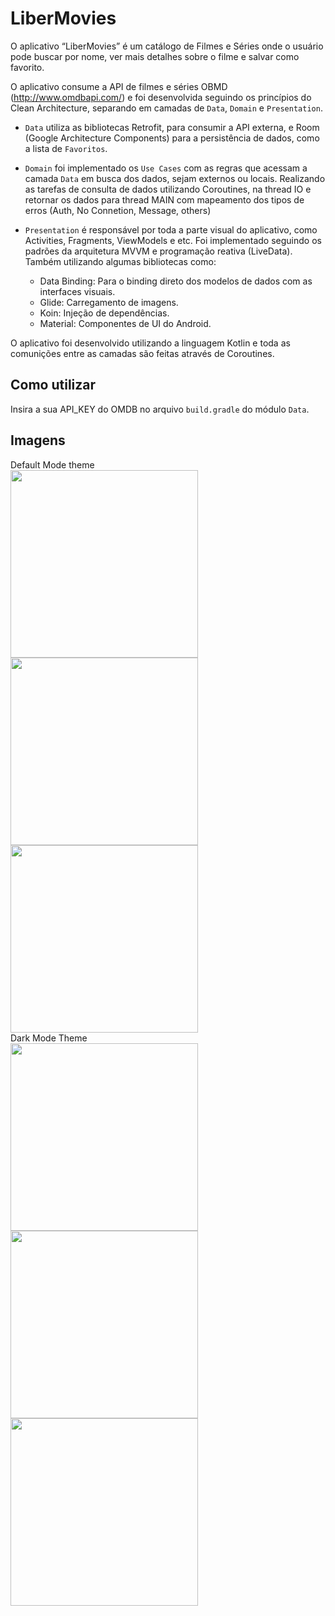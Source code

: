 # LiberMovies

O aplicativo “LiberMovies” é um catálogo de Filmes e Séries onde o usuário pode buscar por nome, ver mais detalhes sobre o filme e salvar como favorito.

O aplicativo consume a API de filmes e séries OBMD (http://www.omdbapi.com/) e foi desenvolvida seguindo os princípios do Clean Architecture, separando em camadas de `Data`, `Domain` e `Presentation`.

- `Data` utiliza as bibliotecas Retrofit, para consumir a API externa, e Room (Google Architecture Components) para a persistência de dados, como a lista de `Favoritos`.

- `Domain` foi implementado os `Use Cases` com as regras que acessam a camada `Data` em busca dos dados, sejam externos ou locais. Realizando as tarefas de consulta de dados utilizando Coroutines, na thread IO e retornar os dados para thread MAIN com mapeamento dos tipos de erros (Auth, No Connetion, Message, others)

- `Presentation` é responsável por toda a parte visual do aplicativo, como Activities, Fragments, ViewModels e etc. Foi implementado seguindo os padrões da arquitetura MVVM e programação reativa (LiveData).
Também utilizando algumas bibliotecas como:
  - Data Binding: Para o binding direto dos modelos de dados com as interfaces visuais.
  - Glide: Carregamento de imagens.
  - Koin: Injeção de dependências.
  - Material: Componentes de UI do Android.
  
O aplicativo foi desenvolvido utilizando a linguagem Kotlin e toda as comunições entre as camadas são feitas através de Coroutines.


## Como utilizar

Insira a sua API_KEY do OMDB no arquivo `build.gradle` do módulo `Data`.


## Imagens

Default Mode theme <br>
<img src="images/01.png" width="300">
<img src="images/02.png" width="300">
<img src="images/03.png" width="300">
<br>
Dark Mode Theme <br>
<img src="images/04.png" width="300">
<img src="images/05.png" width="300">
<img src="images/06.png" width="300">
